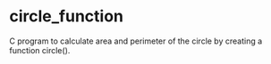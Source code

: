 # circle_function
C program to calculate area and perimeter of the circle by creating a function circle().
